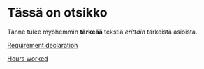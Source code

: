 # Tässä on otsikko

Tänne tulee myöhemmin **tärkeää** tekstiä *erittäin* tärkeistä asioista.

[Requirement declaration](Documentation/requirementdeclaration.md)

[Hours worked](Documentation/hours_worked.md)
